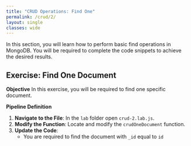 ```yaml
---
title: "CRUD Operations: Find One"
permalink: /crud/2/
layout: single
classes: wide
---
```


In this section, you will learn how to perform basic find operations in MongoDB. You will be required to complete the code snippets to achieve the desired results.

## Exercise: Find One Document

**Objective** 
In this exercise, you will be required to find one specific document.

**Pipeline Definition**  

1. **Navigate to the File**: In the `lab` folder open `crud-2.lab.js`.
2. **Modify the Function**: Locate and modify the `crudOneDocument` function.
3. **Update the Code**:
    - You are required to find the document with `_id` equal to `id`

